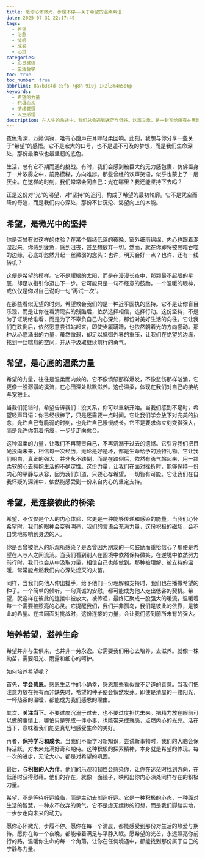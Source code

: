 ```yaml
---
title: 愿你心怀微光，步履不停——关于希望的温柔絮语
date: 2025-07-31 22:17:49
tags:
  - 希望
  - 治愈
  - 情感
  - 成长
  - 心灵
categories:
  - 心灵感悟
  - 生活哲学
toc: true
toc_number: true
abbrlink: 8a7b3c4d-e5f6-7g8h-9i0j-1k2l3m4n5o6p
keywords:
  - 希望的力量
  - 积极心态
  - 情绪管理
  - 人生感悟
description: 在人生的旅途中，我们总会遇到迷茫与低谷。这篇文章，是一封写给所有在黑暗中寻找光亮的心灵的信。它不讲故事，只分享关于希望的真实感悟，探讨那份深藏于我们内心，温柔而坚韧的力量。愿你读后，心生暖意，步履坚定。
---
```


夜色渐深，万籁俱寂，唯有心跳声在耳畔轻柔回响。此刻，我想与你分享一些关于“希望”的感悟。它不是宏大的口号，也不是遥不可及的梦想，而是我们生命深处，那份最柔软也最坚韧的底色。

生活，总有它不期而遇的挑战。有时，我们会感到被巨大的无力感包裹，仿佛置身于一片浓雾之中，前路模糊，方向难辨。那些曾经的欢声笑语，似乎也蒙上了一层灰尘。在这样的时刻，我们常常会问自己：光在哪里？我还能坚持下去吗？

正是这份对“光”的渴望，对“坚持”的追问，构成了希望的最初轮廓。它不是凭空而降的奇迹，而是我们内心深处，那份不甘沉沦、渴望向上的本能。

## 希望，是微光中的坚持

你是否曾有过这样的体验？在某个情绪低落的夜晚，窗外细雨绵绵，内心也跟着潮湿起来。你感到疲惫，感到沮丧，甚至想放弃一切。然而，就在你即将被黑暗吞噬的边缘，心底却忽然升起一丝微弱的念头：也许，明天会好一点？也许，还有一线转机？

这便是希望的模样。它不是耀眼的太阳，而是在漫漫长夜中，那颗最不起眼的星辰，却足以指引你迈出下一步。它可能只是一句不经意的鼓励，一个温暖的眼神，或仅仅是你对自己说的一句“再试一次”。

在那些看似无望的时刻，希望教会我们的是一种近乎固执的坚持。它不是让你盲目乐观，而是让你在看清现实的残酷后，依然选择相信，选择行动。这份坚持，不是为了证明给谁看，而是为了不辜负自己内心深处，那份对美好生活的向往。它让我们在跌倒后，依然愿意尝试站起来，即使步履蹒跚，也依然朝着光的方向挪动。那种从心底涌出的力量，虽然微弱，却足以抵御外界的重压，让我们在绝望的边缘，找到一丝喘息的空间，并从中汲取继续前行的勇气。

## 希望，是心底的温柔力量

希望的力量，往往是温柔而内敛的。它不像愤怒那样爆发，不像悲伤那样汹涌，它更像一股潺潺的溪流，在心田深处默默滋养。这份温柔，体现在我们对自己的接纳与宽恕上。

当我们犯错时，希望告诉我们：没关系，你可以重新开始。当我们感到不足时，希望轻声耳语：你已经很棒了，只是还需要一点时间。它让我们学会放下对完美的执念，允许自己有脆弱的时刻，也允许自己慢慢成长。它不是要求你立刻变得强大，而是允许你带着伤痕，一步步走向愈合。

这种温柔的力量，让我们不再苛责自己，不再沉溺于过去的遗憾。它引导我们把目光投向未来，相信每一次经历，无论是好是坏，都是生命给予的独特礼物。它让我们明白，真正的强大，并非永不跌倒，而是在跌倒后，依然有勇气站起来，用一颗柔软的心去拥抱生活的不确定性。这份力量，让我们在面对挫折时，能够保持一份内心的平静与从容，因为我们知道，只要心存希望，一切皆有可能。它让我们在自我怀疑的深渊中，依然能感受到一份来自内心的坚定支持。

## 希望，是连接彼此的桥梁

希望，不仅仅是个人的内心体验，它更是一种能够传递和感染的能量。当我们心怀希望时，我们的眼神会变得明亮，我们的言语会充满力量，这份积极的磁场，会不自觉地影响到身边的人。

你是否曾被他人的乐观所感染？是否曾因为朋友的一句鼓励而重拾信心？那便是希望在人与人之间流淌。当我们看到别人在困境中依然保持微笑，在逆境中依然努力前行时，我们也会从中汲取力量，相信自己也能做到。那种被理解、被支持的温暖，常常能点燃我们内心深处熄灭的火苗。

同样，当我们向他人伸出援手，给予他们一份理解和支持时，我们也在播撒希望的种子。一个简单的倾听，一句真诚的安慰，都可能成为他人走出低谷的契机。希望，就这样在彼此的连接中被放大，被传递，最终汇聚成一股强大的暖流，温暖着每一个需要被照亮的心灵。它提醒我们，我们并非孤岛，我们是彼此的依靠，是彼此的希望。在共同面对挑战时，这份连接的力量，会让我们感到前所未有的强大。

## 培养希望，滋养生命

希望并非与生俱来，也并非一劳永逸。它需要我们用心去培养，去滋养。就像一株幼苗，需要阳光、雨露和细心的呵护。

如何培养希望呢？

首先，**学会感恩**。感恩生活中的小确幸，感恩那些看似微不足道的善意。当我们把注意力放在拥有而非缺失时，希望的种子便会悄然发芽。即使是清晨的一缕阳光，一杯热茶的温暖，都能成为我们感恩的理由。

其次，**关注当下**。不要过度沉溺于过去，也不要过度担忧未来。把精力放在眼前可以做的事情上，哪怕只是完成一件小事，也能带来成就感，点燃内心的光亮。活在当下，意味着我们能更真切地感受生命的美好。

再者，**保持学习和成长**。当我们不断学习新知识，尝试新事物时，我们的大脑会保持活跃，对未来充满好奇和期待。这种积极的探索精神，本身就是希望的体现。每一次的进步，无论大小，都是对希望的巩固。

最后，**与积极的人为伴**。他们的乐观和韧性会感染你，让你在迷茫时找到方向，在低落时获得慰藉。他们的存在，就像一面镜子，映照出你内心深处同样存在的积极力量。

希望，不是等待好运降临，而是主动去创造好运。它是一种积极的心态，一种面对生活的智慧，一种永不放弃的勇气。它不是虚无缥缈的幻想，而是我们脚踏实地，一步步走向未来的动力。

愿你心怀微光，步履不停。愿你在每一个清晨，都能感受到那份对生活的热爱与期待。愿你在每一个夜晚，都能带着满足与平静入眠。愿希望的光芒，永远照亮你前行的路，温暖你生命的每一个角落，让你在任何境遇中，都能找到那份属于自己的宁静与力量。